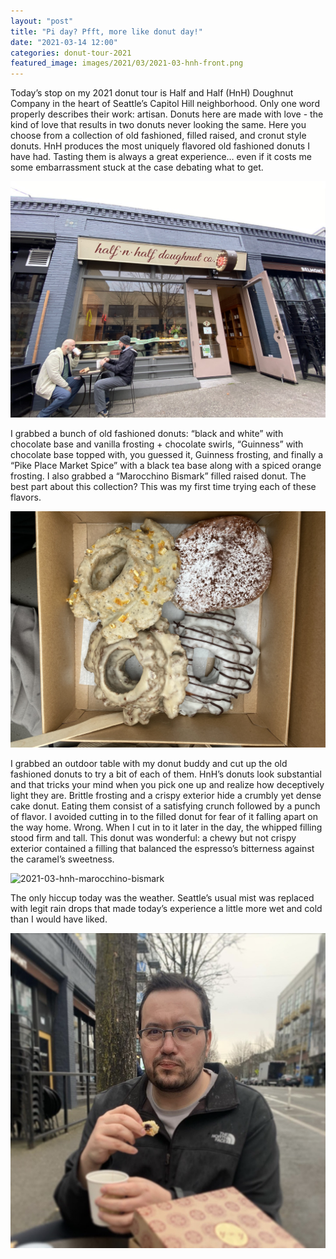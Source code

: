 ```yaml
---
layout: "post"
title: "Pi day? Pfft, more like donut day!"
date: "2021-03-14 12:00"
categories: donut-tour-2021
featured_image: images/2021/03/2021-03-hnh-front.png
---
```


Today’s stop on my 2021 donut tour is Half and Half (HnH) Doughnut Company in the heart of Seattle’s Capitol Hill neighborhood.  Only one word properly describes their work: artisan.  Donuts here are made with love - the kind of love that results in two donuts never looking the same.  Here you choose from a collection of old fashioned, filled raised, and cronut style donuts.  HnH produces the most uniquely flavored old fashioned donuts I have had.  Tasting them is always a great experience… even if it costs me some embarrassment stuck at the case debating what to get.

![2021-03-halfnhalffront](../../images/2021/03/2021-03-hnh-front.png)

I grabbed a bunch of old fashioned donuts: “black and white” with chocolate base and vanilla frosting + chocolate swirls, “Guinness” with chocolate base topped with, you guessed it, Guinness frosting, and finally a “Pike Place Market Spice” with a black tea base along with a spiced orange frosting.  I also grabbed a “Marocchino Bismark” filled raised donut.  The best part about this collection?  This was my first time trying each of these flavors.

![2021-03-hnh-donuts](../../images/2021/03/2021-03-hnh-donuts.png)

I grabbed an outdoor table with my donut buddy and cut up the old fashioned donuts to try a bit of each of them.  HnH’s donuts look substantial and that tricks your mind when you pick one up and realize how deceptively light they are.  Brittle frosting and a crispy exterior hide a crumbly yet dense cake donut.  Eating them consist of a satisfying crunch followed by a punch of flavor.  I avoided cutting in to the filled donut for fear of it falling apart on the way home.  Wrong.  When I cut in to it later in the day, the whipped filling stood firm and tall.  This donut was wonderful: a chewy but not crispy exterior contained a filling that balanced the espresso’s bitterness against the caramel’s sweetness.

![2021-03-hnh-marocchino-bismark](../../images/2021/03/2021-03-hnh-marocchino-bismark.png)

The only hiccup today was the weather.  Seattle’s usual mist was replaced with legit rain drops that made today’s experience a little more wet and cold than I would have liked.

![2021-03-hnh-rain](../../images/2021/03/2021-03-hnh-rain.png)
